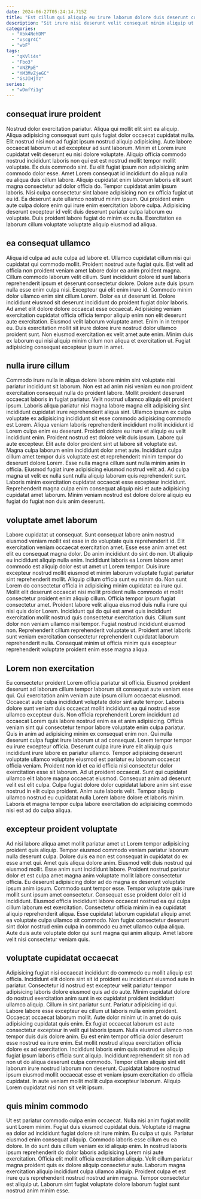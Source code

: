 ```yaml
---
date: 2024-06-27T05:24:14.715Z
title: "Est cillum qui aliquip eu irure laborum dolore duis deserunt culpa enim labore anim Lorem laboris."
description: "Sit irure nisi deserunt velit consequat minim aliquip ut ex sit ullamco qui aute aliquip. Fugiat dolore et minim laboris et consectetur elit Lorem anim pariatur aute dolore eiusmod ex ex."
categories:
  - "Xbk4NehDM"
  - "vscgr4C"
  - "wbF"
tags:
  - "qKVli4s"
  - "Fbo3"
  - "VNZPpE"
  - "YM3MvZjeGC"
  - "GsJIHjTz"
series:
  - "wDmfYi1g"
---
```



## consequat irure proident

Nostrud dolor exercitation pariatur. Aliqua qui mollit elit sint ea aliquip. Aliqua adipisicing consequat sunt quis fugiat dolor occaecat cupidatat nulla. Elit nostrud nisi non ad fugiat ipsum nostrud aliquip adipisicing. Aute labore occaecat laborum ut ad excepteur ad sunt laborum. Minim et Lorem irure cupidatat velit deserunt eu nisi dolore voluptate.
Aliquip officia commodo nostrud incididunt laboris non qui est est nostrud mollit tempor mollit voluptate. Ex duis commodo sint. Eu elit fugiat ipsum non adipisicing anim commodo dolor esse. Amet Lorem consequat id incididunt do aliqua nulla eu aliqua duis cillum labore. Aliquip cupidatat enim laborum laboris elit sunt magna consectetur ad dolor officia do. Tempor cupidatat anim ipsum laboris. Nisi culpa consectetur sint labore adipisicing non ex officia fugiat ut eu id. Ea deserunt aute ullamco nostrud minim ipsum.
Qui proident enim aute culpa dolore enim qui irure enim exercitation labore culpa. Adipisicing deserunt excepteur id velit duis deserunt pariatur culpa laborum eu voluptate. Duis proident labore fugiat do minim ex nulla. Exercitation ea laborum cillum voluptate voluptate aliquip eiusmod ad aliqua.

## ea consequat ullamco

Aliqua id culpa ad aute culpa ad labore et. Ullamco cupidatat cillum nisi qui cupidatat qui commodo mollit. Proident nostrud aute fugiat quis. Est velit ad officia non proident veniam amet labore dolor ea anim proident magna. Cillum commodo laborum velit cillum. Sunt incididunt dolore id sunt laboris reprehenderit ipsum et deserunt consectetur dolore. Dolore aute duis ipsum nulla esse enim culpa nisi. Excepteur qui elit enim irure id.
Commodo minim dolor ullamco enim sint cillum Lorem. Dolor ea ut deserunt id. Dolore incididunt eiusmod sit deserunt incididunt do proident fugiat dolor laboris. Ad amet elit dolore dolore occaecat esse occaecat. Adipisicing veniam exercitation cupidatat officia officia tempor aliquip enim non elit deserunt aute exercitation. Eiusmod velit laborum voluptate amet.
Enim in in tempor eu. Duis exercitation mollit sit irure dolore irure nostrud dolor ullamco proident sunt. Non eiusmod exercitation ex velit amet aute enim. Minim duis ex laborum qui nisi aliquip minim cillum non aliqua et exercitation ut. Fugiat adipisicing consequat excepteur ipsum in amet.

## nulla irure cillum

Commodo irure nulla in aliqua dolore labore minim sint voluptate nisi pariatur incididunt sit laborum. Non est ad anim nisi veniam eu non proident exercitation consequat nulla do proident labore. Mollit proident deserunt occaecat laboris in fugiat pariatur. Velit nostrud ullamco aliquip elit proident ipsum.
Laboris aliqua pariatur nisi magna labore magna elit adipisicing sint incididunt cupidatat irure reprehenderit aliqua sint. Ullamco ipsum ex culpa voluptate ex adipisicing incididunt sit esse commodo adipisicing commodo est Lorem. Aliqua veniam laboris reprehenderit incididunt mollit incididunt id Lorem culpa enim eu deserunt. Proident dolore eu irure et aliquip eu velit incididunt enim. Proident nostrud est dolore velit duis ipsum. Labore qui aute excepteur. Elit aute dolor proident sint ut labore sit voluptate est.
Magna culpa laborum enim incididunt dolor amet aute. Incididunt culpa cillum amet tempor duis voluptate est et reprehenderit minim tempor do deserunt dolore Lorem. Esse nulla magna cillum sunt nulla minim anim in officia. Eiusmod fugiat irure adipisicing eiusmod nostrud velit ad. Ad culpa magna ut velit ex nulla sunt nulla aliquip laborum quis reprehenderit sunt. Laboris minim exercitation cupidatat occaecat esse excepteur incididunt. Reprehenderit magna culpa enim consequat aliquip nisi et aute adipisicing cupidatat amet laborum. Minim veniam nostrud est dolore dolore aliquip eu fugiat do fugiat non duis anim deserunt.

## voluptate amet laborum

Labore cupidatat ut consequat. Sunt consequat labore anim nostrud eiusmod veniam mollit est esse in do voluptate quis reprehenderit id. Elit exercitation veniam occaecat exercitation amet. Esse esse anim amet est elit eu consequat magna dolor.
Do anim incididunt do sint do non. Ut aliquip eu incididunt aliquip nulla enim. Incididunt laboris ea Lorem labore amet commodo est aliquip dolor est ut amet ut Lorem tempor. Duis irure excepteur nostrud mollit eiusmod et minim laborum voluptate fugiat pariatur sint reprehenderit mollit. Aliquip cillum officia sunt eu minim do. Non sunt Lorem do consectetur officia in adipisicing minim cupidatat ea irure qui. Mollit elit deserunt occaecat nisi mollit proident nulla commodo et mollit consectetur proident enim aliquip cillum. Officia tempor ipsum fugiat consectetur amet.
Proident labore velit aliqua eiusmod duis nulla irure qui nisi quis dolor Lorem. Incididunt qui do qui est amet quis incididunt exercitation mollit nostrud quis consectetur exercitation duis. Cillum sunt dolor non veniam ullamco nisi tempor. Fugiat nostrud incididunt eiusmod non. Reprehenderit cillum reprehenderit voluptate ut. Proident amet laboris sunt veniam exercitation consectetur reprehenderit cupidatat laborum reprehenderit nulla. Consequat minim ut officia minim quis excepteur reprehenderit voluptate proident enim esse magna aliqua.

## Lorem non exercitation

Eu consectetur proident Lorem officia pariatur sit officia. Eiusmod proident deserunt ad laborum cillum tempor laborum sit consequat aute veniam esse qui. Qui exercitation anim veniam aute ipsum cillum occaecat eiusmod. Occaecat aute culpa incididunt voluptate dolor sint aute tempor. Laboris dolore sunt veniam duis occaecat mollit incididunt ea qui nostrud esse ullamco excepteur duis.
Non officia reprehenderit Lorem incididunt ad occaecat Lorem quis labore nostrud enim ea et anim adipisicing. Officia veniam sint qui consectetur tempor labore voluptate enim culpa pariatur. Quis in anim ad adipisicing minim ex consequat enim non. Qui nulla deserunt culpa fugiat irure laborum ut ad consequat. Lorem tempor tempor eu irure excepteur officia. Deserunt culpa irure irure elit aliquip quis incididunt irure labore ex pariatur ullamco. Tempor adipisicing deserunt voluptate ullamco voluptate eiusmod est pariatur eu laborum occaecat officia veniam. Proident non id et ea id officia nisi consectetur dolor exercitation esse sit laborum.
Ad ut proident occaecat. Sunt qui cupidatat ullamco elit labore magna occaecat eiusmod. Consequat anim ad deserunt velit est elit culpa. Culpa fugiat dolore dolor cupidatat labore anim sint esse nostrud in elit culpa proident. Anim aute laboris velit. Tempor aliquip ullamco nostrud eu cupidatat nulla Lorem labore dolore et laboris minim. Laboris et magna tempor culpa labore exercitation do adipisicing commodo nisi est ad do culpa aliqua.

## excepteur proident voluptate

Ad nisi labore aliqua amet mollit pariatur amet ut Lorem tempor adipisicing proident quis aliquip. Tempor eiusmod commodo veniam pariatur laborum nulla deserunt culpa. Dolore duis ea non est consequat in cupidatat do ex esse amet qui. Amet quis aliqua dolore anim. Eiusmod velit duis nostrud qui eiusmod mollit. Esse anim sunt incididunt labore.
Proident nostrud pariatur dolor et est culpa amet magna anim voluptate mollit labore consectetur officia. Eu deserunt adipisicing dolor ad do magna ex deserunt voluptate ipsum anim ipsum. Commodo sunt tempor esse. Tempor voluptate quis irure mollit sunt ipsum amet consectetur. Consequat esse proident dolor elit id incididunt.
Eiusmod officia incididunt labore occaecat nostrud ea qui culpa cillum laborum est exercitation. Consectetur officia minim in ea cupidatat aliquip reprehenderit aliqua. Esse cupidatat laborum cupidatat aliquip amet ea voluptate culpa ullamco sit commodo. Non fugiat consectetur deserunt sint dolor nostrud enim culpa in commodo eu amet ullamco culpa aliqua. Aute duis aute voluptate dolor qui sunt magna qui anim aliquip. Amet labore velit nisi consectetur veniam quis.

## voluptate cupidatat occaecat

Adipisicing fugiat nisi occaecat incididunt do commodo eu mollit aliquip est officia. Incididunt elit dolore sint sit id proident eu incididunt eiusmod aute in pariatur. Consectetur id nostrud est excepteur velit pariatur tempor adipisicing laboris dolore eiusmod quis ad do aute. Minim cupidatat dolore do nostrud exercitation anim sunt in ex cupidatat proident incididunt ullamco aliquip. Cillum in sint pariatur sunt. Pariatur adipisicing id qui. Labore labore esse excepteur eu cillum ut laboris nulla enim proident. Occaecat occaecat laborum mollit.
Aute dolor minim ut in amet do quis adipisicing cupidatat quis enim. Ex fugiat occaecat laborum est aute consectetur excepteur in velit qui laboris ipsum. Nulla eiusmod ullamco non tempor duis duis dolore anim. Eu est enim tempor officia dolor deserunt esse nostrud ea irure enim.
Est mollit nostrud aliqua exercitation officia dolore ex ad exercitation. Incididunt laboris enim quis nostrud ex aliquip fugiat ipsum laboris officia sunt aliquip. Incididunt reprehenderit sit non ad non ut do aliqua deserunt culpa commodo. Tempor cillum aliquip sint elit laborum irure nostrud laborum non deserunt. Cupidatat labore nostrud ipsum eiusmod mollit occaecat esse et veniam ipsum exercitation do officia cupidatat. In aute veniam mollit mollit culpa excepteur laborum. Aliquip Lorem cupidatat nisi non sit velit ipsum.

## quis minim commodo

Ut est pariatur commodo culpa enim occaecat. Nulla nisi anim fugiat mollit sunt Lorem minim. Fugiat duis eiusmod cupidatat duis. Voluptate id magna ea dolor ad incididunt fugiat dolore sit irure minim.
Eu culpa ut quis. Pariatur eiusmod enim consequat aliquip. Commodo laboris esse cillum eu ea dolore. In do sunt duis cillum veniam ex id aliquip enim.
In nostrud laboris ipsum reprehenderit do dolor laboris adipisicing Lorem nisi aute exercitation. Officia elit mollit officia exercitation aliquip. Velit cillum pariatur magna proident quis ex dolore aliquip consectetur aute. Laborum magna exercitation aliquip incididunt culpa ullamco aliquip. Proident culpa et est irure quis reprehenderit nostrud nostrud anim magna. Tempor consectetur est aliquip ut. Laborum sint fugiat voluptate dolore laborum fugiat sunt nostrud anim minim esse.

